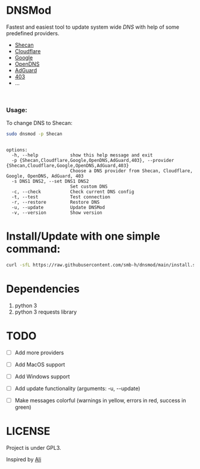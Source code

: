 # DNSMod
Fastest and easiest tool to update system wide *DNS* with help of some predefined providers. 
 - [Shecan](https://shecan.ir/)
 - [Cloudflare](https://www.cloudflare.com/dns/)
 - [Google](https://developers.google.com/speed/public-dns/)
 - [OpenDNS](https://www.opendns.com/)
 - [AdGuard](https://adguard-dns.io/en/public-dns.html)
 - [403](https://403.online/download)
 - ...
<br>

### Usage:

To change DNS to Shecan:
```bash
sudo dnsmod -p Shecan
```

```bash
```

```
options:
  -h, --help            show this help message and exit
  -p {Shecan,Cloudflare,Google,OpenDNS,AdGuard,403}, --provider {Shecan,Cloudflare,Google,OpenDNS,AdGuard,403}
                        Choose a DNS provider from Shecan, Cloudflare, Google, OpenDNS, AdGuard, 403
  -s DNS1 DNS2, --set DNS1 DNS2
                        Set custom DNS
  -c, --check           Check current DNS config
  -t, --test            Test connection
  -r, --restore         Restore DNS
  -u, --update          Update DNSMod
  -v, --version         Show version
```

# Install/Update with one simple command:

```bash
curl -sfL https://raw.githubusercontent.com/smb-h/dnsmod/main/install.sh | sudo bash -
```

# Dependencies
1. python 3
2. python 3 requests library

# TODO
- [ ] Add more providers
- [ ] Add MacOS support
- [ ] Add Windows support
- [ ] Add update functionality (arguments: -u, --update)
- [ ] Make messages colorful (warnings in yellow, errors in red, success in green)


# LICENSE
Project is under GPL3.


Inspired by [Ali](https://github.com/ali77gh/shecan-cli)

